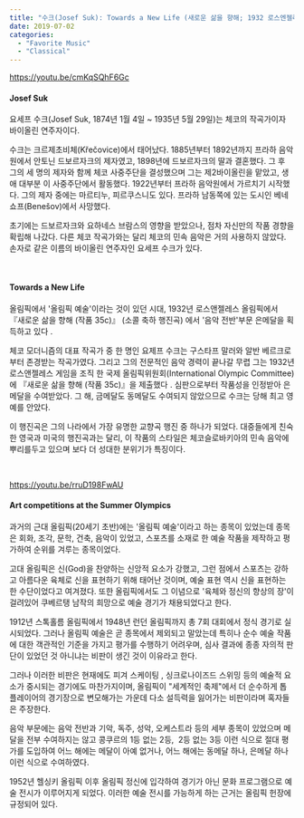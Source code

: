 ```yaml
---
title: "수크(Josef Suk): Towards a New Life (새로운 삶을 향해; 1932 로스엔젤레스 올림픽 은메달 수상)"
date: 2019-07-02
categories: 
  - "Favorite Music"
  - "Classical"
---
```


https://youtu.be/cmKqSQhF6Gc

#### Josef Suk

요세프 수크(Josef Suk, 1874년 1월 4일 ~ 1935년 5월 29일)는 체코의 작곡가이자 바이올린 연주자이다.

수크는 크르제초비체(Křečovice)에서 태어났다. 1885년부터 1892년까지 프라하 음악원에서 안토닌 드보르자크의 제자였고, 1898년에 드보르자크의 딸과 결혼했다. 그 후 그의 세 명의 제자와 함께 체코 사중주단을 결성했으며 그는 제2바이올린을 맡았고, 생애 대부분 이 사중주단에서 활동했다. 1922년부터 프라하 음악원에서 가르치기 시작했다. 그의 제자 중에는 마르티누, 피르쿠스니도 있다. 프라하 남동쪽에 있는 도시인 베네쇼프(Benešov)에서 사망했다.

초기에는 드보르자크와 요하네스 브람스의 영향을 받았으나, 점차 자신만의 작품 경향을 확립해 나갔다. 다른 체코 작곡가와는 달리 체코의 민속 음악은 거의 사용하지 않았다. 손자로 같은 이름의 바이올린 연주자인 요세프 수크가 있다.

 

#### Towards a New Life

올림픽에서 '올림픽 예술'이라는 것이 있던 시대, 1932년 로스앤젤레스 올림픽에서 『새로운 삶을 향해 (작품 35c)』 (소콜 축하 행진곡) 에서 '음악 전반'부문 은메달을 획득하고 있다 .

체코 모더니즘의 대표 작곡가 중 한 명인 요제프 수크는 구스타프 말러와 알반 베르크로부터 존경받는 작곡가였다. 그리고 그의 전문적인 음악 경력이 끝나갈 무렵 그는 1932년 로스앤젤레스 게임을 조직 한 국제 올림픽위원회(International Olympic Committee)에 『새로운 삶을 향해 (작품 35c)』을 제출했다 . 심판으로부터 작품성을 인정받아 은메달을 수여받았다. 그 해, 금메달도 동메달도 수여되지 않았으므로 수크는 당해 최고 영예를 안았다.

이 행진곡은 그의 나라에서 가장 유명한 교향곡 행진 중 하나가 되었다. 대중들에게 친숙한 영국과 미국의 행진곡과는 달리, 이 작품의 스타일은 체코슬로바키아의 민속 음악에 뿌리를두고 있으며 보다 더 성대한 분위기가 특징이다.

 

https://youtu.be/rruD198FwAU

#### Art competitions at the Summer Olympics

과거의 근대 올림픽(20세기 초반)에는 '올림픽 예술'이라고 하는 종목이 있었는데 종목은 회화, 조각, 문학, 건축, 음악이 있었고, 스포츠를 소재로 한 예술 작품을 제작하고 평가하여 순위를 겨루는 종목이었다.

고대 올림픽은 신(God)을 찬양하는 신앙적 요소가 강했고, 그런 점에서 스포츠는 강하고 아름다운 육체로 신을 표현하기 위해 태어난 것이며, 예술 표현 역시 신을 표현하는 한 수단이었다고 여겨졌다. 또한 올림픽에서도 그 이념으로 '육체와 정신의 향상의 장'이 걸려있어 쿠베르탱 남작의 희망으로 예술 경기가 채용되었다고 한다.

1912년 스톡홀름 올림픽에서 1948년 런던 올림픽까지 총 7회 대회에서 정식 경기로 실시되었다. 그러나 올림픽 예술은 곧 종목에서 제외되고 말았는데 특히나 순수 예술 작품에 대한 객관적인 기준을 가지고 평가를 수행하기 어려우며, 심사 결과에 종종 자의적 판단이 있었던 것 아니냐는 비판이 생긴 것이 이유라고 한다.

그러나 이러한 비판은 현재에도 피겨 스케이팅 , 싱크로나이즈드 스위밍 등의 예술적 요소가 중시되는 경기에도 마찬가지이며, 올림픽이 "세계적인 축제"에서 더 순수하게 톱 플레이어의 경기장으로 변모해가는 가운데 다소 설득력을 잃어가는 비판이라며 혹자들은 주장한다.

음악 부문에는 음악 전반과 기악, 독주, 성악, 오케스트라 등의 세부 종목이 있었으며 메달을 전부 수여하지는 않고 콩쿠르의 1등 없는 2등,  2등 없는 3등 이런 식으로 절대 평가를 도입하여 어느 해에는 메달이 아예 없거나, 어느 해에는 동메달 하나, 은메달 하나 이런 식으로 수여하였다.

1952년 헬싱키 올림픽 이후 올림픽 정신에 입각하여 경기가 아닌 문화 프로그램으로 예술 전시가 이루어지게 되었다. 이러한 예술 전시를 가능하게 하는 근거는 올림픽 헌장에 규정되어 있다.
